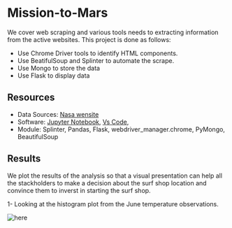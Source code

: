 # Mission-to-Mars
We cover web scraping and various tools needs to extracting information from the active websites. 
This project is done as follows: 
   - Use Chrome Driver tools to identify HTML components.
   - Use BeatifulSoup and Splinter to automate the scrape.
   - Use Mongo to store the data
   - Use Flask to display data


## Resources
- Data Sources: [Nasa wensite](https://astrogeology.usgs.gov/search/results?q=hemisphere+enhanced&k1=target&v1=Mars)
- Software: [Jupyter Notebook](https://www.anaconda.com/products/individual), [Vs Code](https://sqlite.org/index.html), 
- Module: Splinter, Pandas, Flask, webdriver_manager.chrome, PyMongo, BeautifulSoup


## Results
We plot the results of the analysis so that a visual presentation can help all the stackholders to make a decision about the surf shop location and convince them to inverst in 
starting the surf shop. 

1- Looking at the histogram plot from the June temperature observations. 



![here](https://github.com/halmasieh/surfs_up/blob/main/hist_June.PNG)

